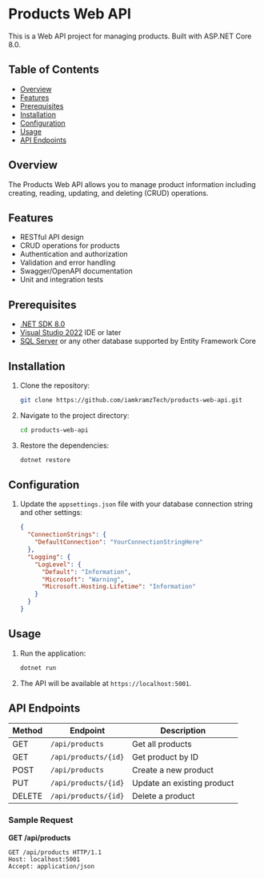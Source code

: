 # Products Web API

This is a Web API project for managing products. Built with ASP.NET Core 8.0.

## Table of Contents

- [Overview](#overview)
- [Features](#features)
- [Prerequisites](#prerequisites)
- [Installation](#installation)
- [Configuration](#configuration)
- [Usage](#usage)
- [API Endpoints](#api-endpoints)

## Overview

The Products Web API allows you to manage product information including creating, reading, updating, and deleting (CRUD) operations.

## Features

- RESTful API design
- CRUD operations for products
- Authentication and authorization
- Validation and error handling
- Swagger/OpenAPI documentation
- Unit and integration tests

## Prerequisites

- [.NET SDK 8.0](https://dotnet.microsoft.com/en-us/download/dotnet/8.0)
- [Visual Studio 2022](https://visualstudio.microsoft.com/vs/) IDE or later
- [SQL Server](https://www.microsoft.com/en-us/sql-server/sql-server-downloads) or any other database supported by Entity Framework Core

## Installation

1. Clone the repository:
    ```bash
    git clone https://github.com/iamkramzTech/products-web-api.git
    ```
2. Navigate to the project directory:
    ```bash
    cd products-web-api
    ```
3. Restore the dependencies:
    ```bash
    dotnet restore
    ```

## Configuration

1. Update the `appsettings.json` file with your database connection string and other settings:
    ```json
    {
      "ConnectionStrings": {
        "DefaultConnection": "YourConnectionStringHere"
      },
      "Logging": {
        "LogLevel": {
          "Default": "Information",
          "Microsoft": "Warning",
          "Microsoft.Hosting.Lifetime": "Information"
        }
      }
    }
    ```

## Usage

1. Run the application:
    ```bash
    dotnet run
    ```
2. The API will be available at `https://localhost:5001`.

## API Endpoints

| Method | Endpoint               | Description              |
|--------|------------------------|--------------------------|
| GET    | `/api/products`        | Get all products         |
| GET    | `/api/products/{id}`   | Get product by ID        |
| POST   | `/api/products`        | Create a new product     |
| PUT    | `/api/products/{id}`   | Update an existing product|
| DELETE | `/api/products/{id}`   | Delete a product         |

### Sample Request

**GET /api/products**

```http
GET /api/products HTTP/1.1
Host: localhost:5001
Accept: application/json

